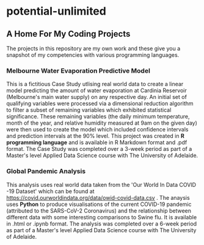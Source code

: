 # potential-unlimited
## A Home For My Coding Projects

The projects in this repository are my own work and these give you a snapshot of my competencies with various programming languages.

### Melbourne Water Evaporation Predictive Model

This is a fictitious Case Study utlising real world data to create a linear model predicting the amount of water evaporation at Cardinia Reservoir (Melbourne's main water supply) on any respective day. An initial set of qualifying variables were processed via a dimensional reduction algorithm to filter a subset of remaining variables which exhibited statistical significance. These remaining variables (the daily minimum temperature, month of the year, and relative humidity measured at 9am on the given day) were then used to create the model which included confidence intervals and prediction intervals at the 90% level. This project was created in **R programming language** and is available in R Markdown format and .pdf format. The Case Study was completed over a 3-week period as part of a Master's level Applied Data Science course with The University of Adelaide.

### Global Pandemic Analysis

This analysis uses real world data taken from the 'Our World In Data COVID -19 Dataset' which can be found at https://covid.ourworldindata.org/data/owid-covid-data.csv .
The anaysis uses **Python** to produce visualisations of the current COVID-19 pandemic (attributed to the SARS-CoV-2 Coronavirus) and the relationship between different data with some interesting comparisons to Swine flu. It is available in .html or .ipynb format. The analysis was completed over a 6-week period as part of a Master's level Applied Data Science course with The University of Adelaide.
